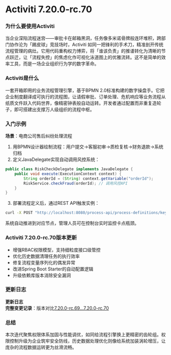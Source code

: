 # Activiti 7.20.0-rc.70
### 为什么要使用Activiti  
当企业深陷流程迷宫——审批卡在邮箱黑洞，任务像多米诺骨牌般连环堆积，跨部门协作沦为「踢皮球」竞技场时，Activiti 如同一把锋利的手术刀，精准剖开传统流程管理的病灶。它用代码重构权力博弈，将「谁该负责」的推诿转化为清晰的节点跃迁，让「流程失控」的焦虑化作可视化泳道图上的优雅流转。这不是简单的效率工具，而是一场企业组织行为学的数字革命。

### Activiti是什么  
一套开箱即用的业务流程管理引擎，基于BPMN 2.0标准构建的数字操盘手。它把企业制度翻译成可执行的流程图，让请假审批、订单处理、危机响应等业务流程从纸质文件跃入代码世界，像精密钟表般自动运转。开发者通过配置而非重复造轮子，即可搭建出支撑万人级组织的流程中枢。

### 入门示例  
**场景**：电商公司售后纠纷处理流程  
1. 用BPMN设计器绘制流程：用户提交→客服初审→质检复核→财务退款→系统归档  
2. 定义JavaDelegate实现自动调用风控系统：  
```java
public class RiskCheckDelegate implements JavaDelegate {
    public void execute(ExecutionContext context) {
        String orderId = (String) context.getVariable("orderId");
        RiskService.checkFraud(orderId); // 调用风控API
    }
}
```  
3. 部署流程定义后，通过REST API触发实例：  
```bash
curl -X POST "http://localhost:8080/process-api/process-definitions/key/RefundProcess/start"
```  
系统自动推进到对应节点，管理人员可在控制台实时监控卡点瓶颈。

### Activiti 7.20.0-rc.70版本更新  
- 增强RBAC权限模型，支持细粒度接口级管控  
- 优化历史数据清理任务的执行效率  
- 修复流程变量序列化的偶发异常  
- 改进Spring Boot Starter的自动配置逻辑  
- 升级依赖库版本消除安全漏洞  

### 更新日志
**更新日志**  
**完整变更记录**：版本对比[7.20.0-rc.69...7.20.0-rc.70](https://github.com/Activiti/Activiti/compare/7.20.0-rc.69...7.20.0-rc.70)

### 总结  
本次迭代聚焦权限体系加固与性能调优，如同给流程引擎换上更精密的齿轮组。权限控制升级为企业筑牢安全防线，历史数据处理优化则像给系统加装涡轮增压，让庞杂的流程数据运转更为丝滑流畅。